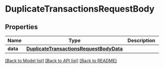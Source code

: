# DuplicateTransactionsRequestBody

## Properties
Name | Type | Description | Notes
------------ | ------------- | ------------- | -------------
**data** | [**DuplicateTransactionsRequestBodyData**](DuplicateTransactionsRequestBodyData.md) |  | 

[[Back to Model list]](../README.md#documentation-for-models) [[Back to API list]](../README.md#documentation-for-api-endpoints) [[Back to README]](../README.md)

